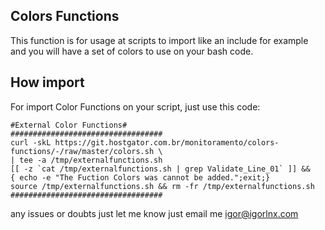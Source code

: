 
## Colors Functions

This function is for usage at scripts to import like an include for example and you will have a set of colors to use on your bash code.

## How import

For import Color Functions on your script, just use this code:

```
#External Color Functions#
##################################
curl -skL https://git.hostgator.com.br/monitoramento/colors-functions/-/raw/master/colors.sh \
| tee -a /tmp/externalfunctions.sh
[[ -z `cat /tmp/externalfunctions.sh | grep Validate_Line_01` ]] &&
{ echo -e "The Fuction Colors was cannot be added.";exit;}
source /tmp/externalfunctions.sh && rm -fr /tmp/externalfunctions.sh
##################################
```

any issues or doubts just let me know just email me igor@igorlnx.com
